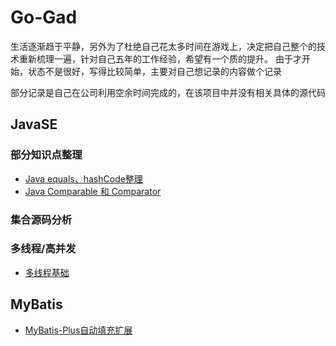 # Go-Gad
生活逐渐趋于平静，另外为了杜绝自己花太多时间在游戏上，决定把自己整个的技术重新梳理一遍，
​ 针对自己五年的工作经验，希望有一个质的提升。
​ 由于才开始，状态不是很好，写得比较简单，主要对自己想记录的内容做个记录

部分记录是自己在公司利用空余时间完成的，在该项目中并没有相关具体的源代码

## JavaSE

### 部分知识点整理

- [Java equals、hashCode整理](notes/se/equals与hashCode整理.md)
- [Java  Comparable 和 Comparator](https://github.com/zhangjukai/Go-Gad/blob/master/notes/se/Comparable和Comparator.md)

### 集合源码分析

### 多线程/高并发

- [多线程基础](https://github.com/zhangjukai/Go-Gad/blob/master/notes/thread/Thread.md)

## MyBatis

- [MyBatis-Plus自动填充扩展](https://github.com/zhangjukai/Go-Gad/blob/master/notes/MyBatis/MyBatis-Plus自动填充扩展.md)
